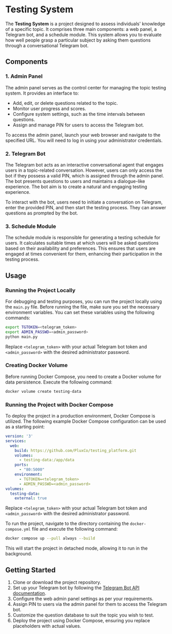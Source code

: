 # Testing System

The **Testing System** is a project designed to assess individuals' knowledge of a specific topic. It comprises three
main components: a web panel, a Telegram bot, and a schedule module. This system allows you to evaluate how well
people grasp a particular subject by asking them questions through a conversational Telegram bot.

## Components

### 1. Admin Panel

The admin panel serves as the control center for managing the topic testing system. It provides an interface to:

- Add, edit, or delete questions related to the topic.
- Monitor user progress and scores.
- Configure system settings, such as the time intervals between questions.
- Assign and manage PIN for users to access the Telegram bot.

To access the admin panel, launch your web browser and navigate to the specified URL. You will need to log in using your
administrator credentials.

### 2. Telegram Bot

The Telegram bot acts as an interactive conversational agent that engages users in a topic-related conversation.
However, users can only access the bot if they possess a valid PIN, which is assigned through the admin panel. The bot
presents questions to users and maintains a dialogue-like experience. The bot aim is to create a natural and engaging
testing experience.

To interact with the bot, users need to initiate a conversation on Telegram, enter the provided PIN, and then start the
testing process. They can answer questions as prompted by the bot.

### 3. Schedule Module

The schedule module is responsible for generating a testing schedule for users. It calculates suitable times at which
users will be asked questions based on their availability and preferences. This ensures that users are engaged at times
convenient for them, enhancing their participation in the testing process.

## Usage

### Running the Project Locally

For debugging and testing purposes, you can run the project locally using the `main.py` file. Before running the file,
make sure you set the necessary environment variables. You can set these variables using the following commands:

```bash
export TGTOKEN=<telegram_token>
export ADMIN_PASSWD=<admin_password>
python main.py
```

Replace `<telegram_token>` with your actual Telegram bot token and `<admin_password>` with the desired administrator
password.

### Creating Docker Volume

Before running Docker Compose, you need to create a Docker volume for data persistence. Execute the following command:

```bash
docker volume create testing-data
```

### Running the Project with Docker Compose

To deploy the project in a production environment, Docker Compose is utilized. The following example Docker Compose
configuration can be used as a starting point:

```yaml
version: '3'
services:
  web:
    build: https://github.com/PluxCo/testing_platform.git
    volumes:
      - testing-data:/app/data
    ports:
      - "80:5000"
    environment:
      - TGTOKEN=<telegram_token>
      - ADMIN_PASSWD=<admin_password>
volumes:
  testing-data:
    external: true
```

Replace `<telegram_token>` with your actual Telegram bot token and `<admin_password>` with the desired administrator
password.

To run the project, navigate to the directory containing the `docker-compose.yml` file and execute the following
command:

```bash
docker compose up --pull always --build
```

This will start the project in detached mode, allowing it to run in the background.

## Getting Started

1. Clone or download the project repository.
2. Set up your Telegram bot by following
   the [Telegram Bot API documentation](https://core.telegram.org/bots#how-do-i-create-a-bot).
3. Configure the web admin panel settings as per your requirements.
4. Assign PIN to users via the admin panel for them to access the Telegram bot.
5. Customize the question database to suit the topic you wish to test.
6. Deploy the project using Docker Compose, ensuring you replace placeholders with actual values.
